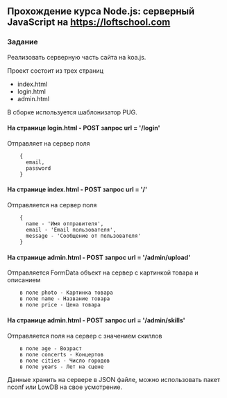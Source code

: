 ## Прохождение курса Node.js: серверный JavaScript на https://loftschool.com
### Задание
Реализовать серверную часть сайта на koa.js.

Проект состоит из трех страниц
- index.html
- login.html
- admin.html

В сборке используется шаблонизатор PUG.

#### На странице login.html - POST запрос url = '/login'
Отправляет на сервер поля
``` 
    {
      email,
      password
    }
```
#### На странице index.html - POST запрос url = '/'
Отправляется на сервер поля
``` 
    {
      name - 'Имя отправителя',
      email - 'Email пользователя',
      message - 'Сообщение от пользователя'
    }
```
#### На странице admin.html - POST запрос url = '/admin/upload'
Отправляется FormData объект на сервер с картинкой товара и описанием
``` 
    в поле photo - Картинка товара
    в поле name - Название товара
    в поле price - Цена товара
```
#### На странице admin.html - POST запрос url = '/admin/skills'
Отправляется поля на сервер с значением скиллов
``` 
    в поле age - Возраст
    в поле concerts - Концертов
    в поле cities - Число городов
    в поле years - Лет на сцене
```
Данные хранить на сервере в JSON файле, можно использовать пакет nconf или LowDB на свое усмотрение.
